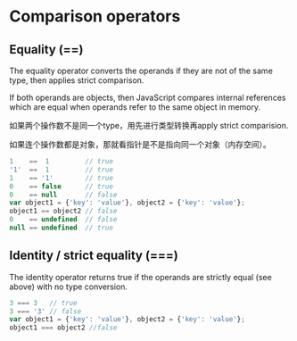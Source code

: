 # Comparison operators

## Equality (==)

The equality operator converts the operands if they are not of the same type, then applies strict comparison.

If both operands are objects, then JavaScript compares internal references which are equal when operands refer to the same object in memory.

如果两个操作数不是同一个type，用先进行类型转换再apply strict comparision.

如果连个操作数都是对象，那就看指针是不是指向同一个对象（内存空间）。

```javascript
1    ==  1         // true
'1'  ==  1         // true
1    == '1'        // true
0    == false      // true
0    == null       // false
var object1 = {'key': 'value'}, object2 = {'key': 'value'}; 
object1 == object2 // false
0    == undefined  // false
null == undefined  // true
```

## Identity / strict equality (===)
The identity operator returns true if the operands are strictly equal (see above) with no type conversion.
```javascript
3 === 3   // true
3 === '3' // false
var object1 = {'key': 'value'}, object2 = {'key': 'value'};
object1 === object2 //false
```

